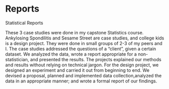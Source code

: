 # Reports
Statistical Reports

These 3 case studies were done in my capstone Statistics course. Ankylosing Spondilitis and Sesame Street are case studies, and
college kids is a design project. They were done in small groups of 2-3 of my peers and I. The case studies addressed the questions of 
a “client”, given a certain dataset.  We analyzed the data, wrote a report appropriate for a non-statistician, and presented the 
results. The projects explained our methods and results without relying on technical jargon. For the design project, we designed 
an experiment and carried it out from beginning to end. We devised a proposal, planned and implemented data collection,analyzed 
the data in an appropriate manner; and wrote a formal report of our findings. 

